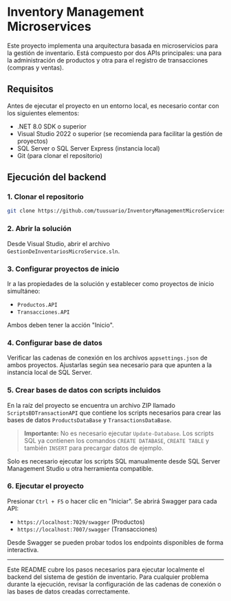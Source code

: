 
# Inventory Management Microservices

Este proyecto implementa una arquitectura basada en microservicios para la gestión de inventario. Está compuesto por dos APIs principales: una para la administración de productos y otra para el registro de transacciones (compras y ventas).

## Requisitos

Antes de ejecutar el proyecto en un entorno local, es necesario contar con los siguientes elementos:

- .NET 8.0 SDK o superior
- Visual Studio 2022 o superior (se recomienda para facilitar la gestión de proyectos)
- SQL Server o SQL Server Express (instancia local)
- Git (para clonar el repositorio)

## Ejecución del backend

### 1. Clonar el repositorio

```bash
git clone https://github.com/tuusuario/InventoryManagementMicroServices.git
```

### 2. Abrir la solución

Desde Visual Studio, abrir el archivo `GestionDeInventariosMicroService.sln`.

### 3. Configurar proyectos de inicio

Ir a las propiedades de la solución y establecer como proyectos de inicio simultáneo:

- `Productos.API`
- `Transacciones.API`

Ambos deben tener la acción "Inicio".

### 4. Configurar base de datos

Verificar las cadenas de conexión en los archivos `appsettings.json` de ambos proyectos. Ajustarlas según sea necesario para que apunten a la instancia local de SQL Server.

### 5. Crear bases de datos con scripts incluidos

En la raíz del proyecto se encuentra un archivo ZIP llamado `ScriptsBDTransactionAPI` que contiene los scripts necesarios para crear las bases de datos `ProductsDataBase` y `TransactionsDataBase`.

> **Importante:** No es necesario ejecutar `Update-Database`. Los scripts SQL ya contienen los comandos `CREATE DATABASE`, `CREATE TABLE` y también `INSERT` para precargar datos de ejemplo.

Solo es necesario ejecutar los scripts SQL manualmente desde SQL Server Management Studio u otra herramienta compatible.

### 6. Ejecutar el proyecto

Presionar `Ctrl + F5` o hacer clic en "Iniciar". Se abrirá Swagger para cada API:

- `https://localhost:7029/swagger` (Productos)
- `https://localhost:7007/swagger` (Transacciones)

Desde Swagger se pueden probar todos los endpoints disponibles de forma interactiva.

---

Este README cubre los pasos necesarios para ejecutar localmente el backend del sistema de gestión de inventario. Para cualquier problema durante la ejecución, revisar la configuración de las cadenas de conexión o las bases de datos creadas correctamente.
